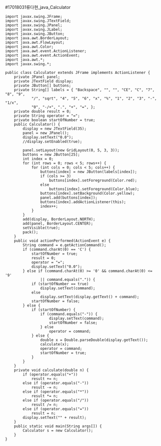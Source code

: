#17018031류다현_java_Calculator

	import javax.swing.JFrame;
	import javax.swing.JTextField;
	import javax.swing.JPanel;
	import javax.swing.JLabel;
	import javax.swing.JButton;
	import java.awt.BorderLayout;
	import java.awt.FlowLayout;
	import java.awt.Color;
	import java.awt.event.ActionListener;
	import java.awt.event.ActionEvent;
	import java.awt.*;
	import javax.swing.*;

	public class Calculator extends JFrame implements ActionListener {
		private JPanel panel;
		private JTextField display;
		private JButton[] buttons;
		private String[] labels = { "Backspace", "", "", "CE", "C", "7", "8", "9",
				"/", "sqrt", "4", "5", "6", "x", "%", "1", "2", "3", "-", "1/x",
				"0", "-/+", ".", "+", "=", };
		private double result = 0;
		private String operator = "=";
		private boolean startOfNumber = true;
		public Calculator() {
			display = new JTextField(35);
			panel = new JPanel();
			display.setText("0.0");
			//display.setEnabled(true);

			panel.setLayout(new GridLayout(0, 5, 3, 3));
			buttons = new JButton[25];
			int index = 0;
			for (int rows = 0; rows < 5; rows++) {
				for (int cols = 0; cols < 5; cols++) {
					buttons[index] = new JButton(labels[index]);
					if (cols >= 3)
						buttons[index].setForeground(Color.red);
					else
						buttons[index].setForeground(Color.blue);
					buttons[index].setBackground(Color.yellow);
					panel.add(buttons[index]);
					buttons[index].addActionListener(this);
					index++;
				}
			}
			add(display, BorderLayout.NORTH);
			add(panel, BorderLayout.CENTER);
			setVisible(true);
			pack();
		}
		public void actionPerformed(ActionEvent e) {
			String command = e.getActionCommand();
			if (command.charAt(0) == 'C') {
				startOfNumber = true;
				result = 0;
				operator = "=";
				display.setText("0.0");
			} else if (command.charAt(0) >= '0' && command.charAt(0) <= '9'
					|| command.equals(".")) {
				if (startOfNumber == true)
					display.setText(command);
				else
					display.setText(display.getText() + command);
				startOfNumber = false;
			} else {
				if (startOfNumber) {
					if (command.equals("-")) {
						display.setText(command);
						startOfNumber = false;
					} else
						operator = command;
				} else {
					double x = Double.parseDouble(display.getText());
					calculate(x);
					operator = command;
					startOfNumber = true;
				}
			}
		}
		private void calculate(double n) {
			if (operator.equals("+"))
				result += n;
			else if (operator.equals("-"))
				result -= n;
			else if (operator.equals("*"))
				result *= n;
			else if (operator.equals("/"))
				result /= n;
			else if (operator.equals("="))
				result = n;
			display.setText("" + result);
		}
		public static void main(String args[]) {
			Calculator s = new Calculator();
		}
	}
